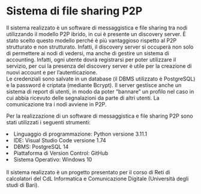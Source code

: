 # Sistema di file sharing P2P 
Il sistema realizzato è un software di messaggistica e file sharing tra nodi utilizzando il modello P2P ibrido, in 
cui è presente un discovery server. È stato scelto questo modello perché è più vantaggioso rispetto al P2P 
strutturato e non strutturato. Infatti, il discovery server si occuperà non solo di permettere ai nodi di vedersi, 
ma anche di gestire un sistema di accounting. Infatti, ogni utente dovrà registrarsi per poter utilizzare il servizio, 
per cui la presenza del discovery server è utile per la creazione di nuovi account e per l’autenticazione. <br>
Le credenziali sono salvate in un database (il DBMS utilizzato è PostgreSQL) e la password è criptata (mediante 
Bcrypt). Il server gestisce anche un sistema di report di utenti, in modo da poter “bannare” un profilo nel caso 
in cui abbia ricevuto delle segnalazioni da parte di altri utenti. 
La comunicazione tra i nodi avviene in P2P. <br>

Per la realizzazione di un software di messaggistica e file sharing P2P sono stati utilizzati i seguenti strumenti:
<li>Linguaggio di programmazione: Python versione 3.11.1</li>
<li>IDE: Visual Studio Code versione 1.74</li>
<li>DBMS: PostgreSQL 14</li>
<li>Piattaforma di Version Control: GitHub</li>
<li>Sistema Operativo: Windows 10</li>
<br>
Il sistema realizzato è un progetto presentato per il corso di Reti di calcolatori del CdL Informatica e Comunicazione Digitale (Università degli studi di Bari).
